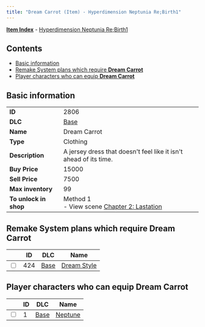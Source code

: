 ```yaml
---
title: "Dream Carrot (Item) - Hyperdimension Neptunia Re;Birth1"
---
```


[**Item Index**](/neptunia/rb1/item/index.html) - [Hyperdimension Neptunia Re;Birth1](/neptunia/rb1)

## Contents

- [Basic information](#basic-information)
- [Remake System plans which require **Dream Carrot**](#remake-system-plans-which-require-dream-carrot)
- [Player characters who can equip **Dream Carrot**](#player-characters-who-can-equip-dream-carrot)

## Basic information

|   |   |
| -- | -- |
| **ID** | 2806 |
| **DLC** | [Base](/neptunia/rb1/dlc/1-base.html) |
| **Name** | Dream Carrot |
| **Type** | Clothing |
| **Description** | A jersey dress that doesn't feel like it isn't ahead of its time. |
| **Buy Price** | 15000 |
| **Sell Price** | 7500 |
| **Max inventory** | 99 |
| **To unlock in shop** | Method 1<br />- View scene [Chapter 2: Lastation](/neptunia/rb1/scene/1-202-chapter-2-lastation.html) |


## Remake System plans which require **Dream Carrot**

|    | ID | DLC | Name |
| -- | -- | --- | ---- |
| <input type="checkbox" id="rb1-quest-1-424" class="trackbox" /> | 424 | [Base](/neptunia/rb1/dlc/1-base.html) | [Dream Style](/neptunia/rb1/quest/1-424-dream-style.html) |


## Player characters who can equip **Dream Carrot**

|    | ID | DLC | Name |
| -- | -- | --- | ---- |
| <input type="checkbox" id="rb1-player-1-1" class="trackbox" /> | 1 | [Base](/neptunia/rb1/dlc/1-base.html) | [Neptune](/neptunia/rb1/player/1-1-neptune.html) |

